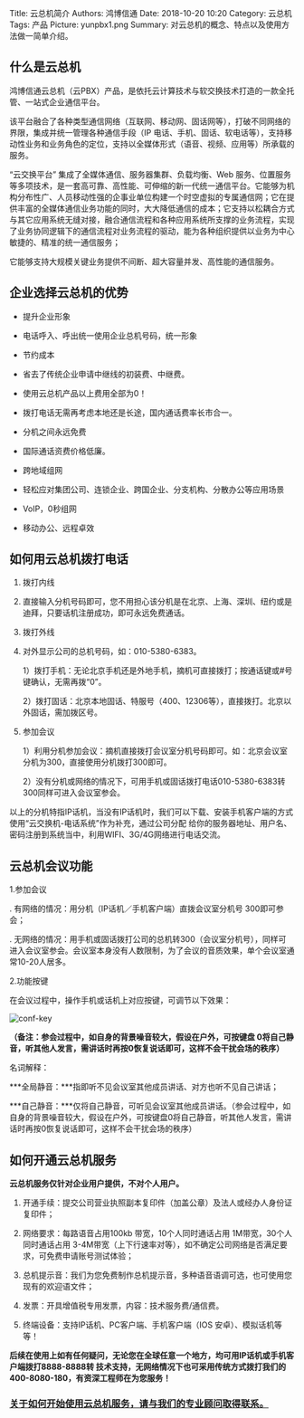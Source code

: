 Title: 云总机简介
Authors: 鸿博信通
Date: 2018-10-20 10:20
Category: 云总机
Tags: 产品
Picture: yunpbx1.png
Summary: 对云总机的概念、特点以及使用方法做一简单介绍。

## 什么是云总机

鸿博信通云总机（云PBX）产品，是依托云计算技术与软交换技术打造的一款全托管、一站式企业通信平台。

该平台融合了各种类型通信网络（互联网、移动网、固话网等），打破不同网络的界限，集成并统一管理各种通信手段（IP 电话、手机、固话、软电话等），支持移动性业务和业务角色的定位，支持以全媒体形式（语音、视频、应用等）所承载的服务。

“云交换平台” 集成了全媒体通信、服务器集群、负载均衡、Web 服务、位置服务等多项技术，是一套高可靠、高性能、可伸缩的新一代统一通信平台。它能够为机构分布性广、人员移动性强的企事业单位构建一个时空虚拟的专属通信网；它在提供丰富的全媒体通信业务功能的同时，大大降低通信的成本；它支持以松耦合方式与其它应用系统无缝对接，融合通信流程和各种应用系统所支撑的业务流程，实现了业务协同逻辑下的通信流程对业务流程的驱动，能为各种组织提供以业务为中心敏捷的、精准的统一通信服务；

它能够支持大规模关键业务提供不间断、超大容量并发、高性能的通信服务。



## **企业选择云总机的优势**

- 提升企业形象

- 电话呼入、呼出统一使用企业总机号码，统一形象

- 节约成本

- 省去了传统企业申请中继线的初装费、中继费。

- 使用云总机产品以上费用全部为0！

- 拨打电话无需再考虑本地还是长途，国内通话费率长市合一。

- 分机之间永远免费

- 国际通话资费价格低廉。

- 跨地域组网

- 轻松应对集团公司、连锁企业、跨国企业、分支机构、分散办公等应用场景

- VoIP，0秒组网

- 移动办公、远程卓效

  

## **如何用云总机拨打电话**

1. 拨打内线

2. 直接输入分机号码即可，您不用担心该分机是在北京、上海、深圳、纽约或是迪拜，只要话机注册成功，即可永远免费通话。

3. 拨打外线

4. 对外显示公司的总机号码，如：010-5380-6383。

    1）拨打手机：无论北京手机还是外地手机，摘机可直接拨打；按通话键或#号键确认，无需再拨“0”。

    2）拨打固话：北京本地固话、特服号（400、12306等），直接拨打。北京以外固话，需加拨区号。

5. 参加会议

    1）利用分机参加会议：摘机直接拨打会议室分机号码即可。如：北京会议室分机为300，直接使用分机拨打300即可。

    2）没有分机或网络的情况下，可用手机或固话拨打电话010-5380-6383转300同样可进入会议室参会。

以上的分机特指IP话机，当没有IP话机时，我们可以下载、安装手机客户端的方式使用“云交换机-电话系统”作为补充，通过公司分配 给你的服务器地址、用户名、密码注册到系统当中，利用WIFI、3G/4G网络进行电话交流。

## **云总机会议功能**

1.参加会议

.  有网络的情况：用分机（IP话机／手机客户端）直拨会议室分机号 300即可参会； 

.  无网络的情况：用手机或固话拨打公司的总机转300（会议室分机号），同样可 进入会议室参会。会议室本身没有人数限制，为了会议的音质效果，单个会议室通常10-20人居多。
    
2.功能按键

  在会议过程中，操作手机或话机上对应按键，可调节以下效果：

![conf-key](/view/blog/images/conf-key.jpg)

**（备注：参会过程中，如自身的背景噪音较大，假设在户外，可按键盘 0将自己静音，听其他人发言，需讲话时再按0恢复说话即可，这样不会干扰会场的秩序）**

名词解释： 

  ***全局静音：***指即听不见会议室其他成员讲话、对方也听不见自己讲话； 

  ***自己静音：***仅将自己静音，可听见会议室其他成员讲话。（参会过程中，如自身的背景噪音较大，假设在户外，可按键盘0将自己静音，听其他人发言，需讲话时再按0恢复说话即可，这样不会干扰会场的秩序）

## **如何开通云总机服务**

**云总机服务仅针对企业用户提供，不对个人用户。**

1. 开通手续：提交公司营业执照副本复印件（加盖公章）及法人或经办人身份证复印件；

2. 网络要求：每路语音占用100kb 带宽，10个人同时通话占用 1M带宽，30个人同时通话占用 3-4M带宽（上下行速率对等），如不确定公司网络是否满足要求，可免费申请账号测试体验；

3. 总机提示音：我们为您免费制作总机提示音，多种语音语调可选，也可使用您现有的欢迎语文件；

4. 发票：开具增值税专用发票，内容：技术服务费/通信费。

5. 终端设备：支持IP话机、PC客户端、手机客户端（IOS 安卓）、模拟话机等等！



**后续在使用上如有任何疑问，无论您在全球任意一个地方，均可用IP话机或手机客户端拨打8888-8888转 技术支持，无网络情况下也可采用传统方式拨打我们的400-8080-180，有资深工程师在为您服务！**

### [关于如何开始使用云总机服务，请与我们的专业顾问取得联系。](/contact.html)

